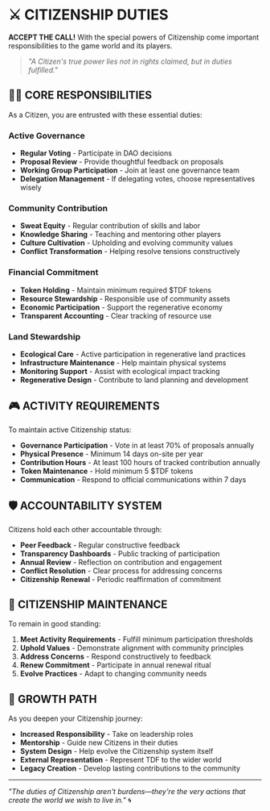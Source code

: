 # ⚔️ CITIZENSHIP DUTIES

**ACCEPT THE CALL!** With the special powers of Citizenship come important responsibilities to the game world and its players.

> *"A Citizen's true power lies not in rights claimed, but in duties fulfilled."*

## 🧙‍♂️ CORE RESPONSIBILITIES

As a Citizen, you are entrusted with these essential duties:

### Active Governance
- **Regular Voting** - Participate in DAO decisions
- **Proposal Review** - Provide thoughtful feedback on proposals
- **Working Group Participation** - Join at least one governance team
- **Delegation Management** - If delegating votes, choose representatives wisely

### Community Contribution
- **Sweat Equity** - Regular contribution of skills and labor
- **Knowledge Sharing** - Teaching and mentoring other players
- **Culture Cultivation** - Upholding and evolving community values
- **Conflict Transformation** - Helping resolve tensions constructively

### Financial Commitment
- **Token Holding** - Maintain minimum required $TDF tokens
- **Resource Stewardship** - Responsible use of community assets
- **Economic Participation** - Support the regenerative economy
- **Transparent Accounting** - Clear tracking of resource use

### Land Stewardship
- **Ecological Care** - Active participation in regenerative land practices
- **Infrastructure Maintenance** - Help maintain physical systems
- **Monitoring Support** - Assist with ecological impact tracking
- **Regenerative Design** - Contribute to land planning and development

## 🎮 ACTIVITY REQUIREMENTS

To maintain active Citizenship status:

- **Governance Participation** - Vote in at least 70% of proposals annually
- **Physical Presence** - Minimum 14 days on-site per year
- **Contribution Hours** - At least 100 hours of tracked contribution annually
- **Token Maintenance** - Hold minimum 5 $TDF tokens
- **Communication** - Respond to official communications within 7 days

## 🛡️ ACCOUNTABILITY SYSTEM

Citizens hold each other accountable through:

- **Peer Feedback** - Regular constructive feedback
- **Transparency Dashboards** - Public tracking of participation
- **Annual Review** - Reflection on contribution and engagement
- **Conflict Resolution** - Clear process for addressing concerns
- **Citizenship Renewal** - Periodic reaffirmation of commitment

## 🔄 CITIZENSHIP MAINTENANCE

To remain in good standing:

1. **Meet Activity Requirements** - Fulfill minimum participation thresholds
2. **Uphold Values** - Demonstrate alignment with community principles
3. **Address Concerns** - Respond constructively to feedback
4. **Renew Commitment** - Participate in annual renewal ritual
5. **Evolve Practices** - Adapt to changing community needs

## 🌱 GROWTH PATH

As you deepen your Citizenship journey:

- **Increased Responsibility** - Take on leadership roles
- **Mentorship** - Guide new Citizens in their duties
- **System Design** - Help evolve the Citizenship system itself
- **External Representation** - Represent TDF to the wider world
- **Legacy Creation** - Develop lasting contributions to the community

---

*"The duties of Citizenship aren't burdens—they're the very actions that create the world we wish to live in."* 🌀
